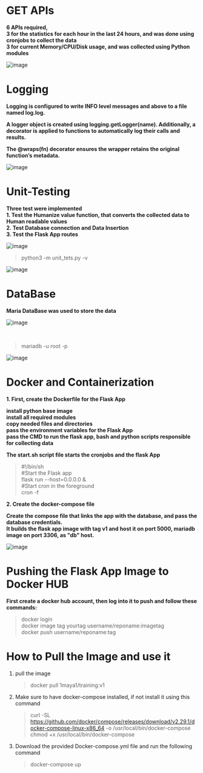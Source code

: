 # GET APIs <br/>
**6 APIs required, <br/>
 3 for the statistics for each hour in the last 24 hours, and was done using cronjobs to collect the data <br/>
 3 for current Memory/CPU/Disk usage, and was collected using Python modules**

  ![image](https://github.com/user-attachments/assets/86c6f307-f3ef-4769-b545-53d899fa7b3d)

# Logging
**Logging is configured to write INFO level messages and above to a file named log.log. <br/>**

**A logger object is created using logging.getLogger(__name__). Additionally, a decorator is applied to functions to automatically log their calls and results.<br/>**

**The @wraps(fn) decorator ensures the wrapper retains the original function’s metadata.**

![image](https://github.com/user-attachments/assets/b9ce2a41-b1bc-4732-8963-7fcbf4eeda0d)

# Unit-Testing
**Three test were implemented<br/>**
**1. Test the Humanize value function, that converts the collected data to Human readable values<br/>**
**2. Test Database connection and Data Insertion<br/>**
**3. Test the Flask App routes<br/>**

![image](https://github.com/user-attachments/assets/a4c7df81-4cd3-4f8f-be27-72c5cc3d2576)
<br/>

> python3 -m unit_tets.py -v <br/>

![image](https://github.com/user-attachments/assets/a7bef8ae-68dc-45c1-bba9-1a03bb1af408)


# DataBase
**Maria DataBase was used to store the data**

 ![image](https://github.com/user-attachments/assets/4571bef5-6a14-47f9-a707-ddb59a3dbd33)

 <br/>
 
 >mariadb -u root -p <br/>
 
 ![image](https://github.com/user-attachments/assets/657ec732-0e41-4dc2-9f4c-b2d66c8a4350)


# Docker and Containerization
**1. First, create the Dockerfile for the Flask App** <br/>

  __install python base image__ <br/>
  __install all required modules__ <br/>
  __copy needed files and directories__ <br/> 
  __pass the environment variables for the Flask App__ <br/>
  __pass the CMD to run the flask app, bash and python scripts responsible for collecting data__ <br/>

**The start.sh script file starts the cronjobs and the flask App**<br/>

>#!/bin/sh<br/>
>#Start the Flask app<br/>
>flask run --host=0.0.0.0 &<br/>
>#Start cron in the foreground<br/>
>cron -f<br/>

**2. Create the docker-compose file**<br/>

**Create the compose file that links the app with the database, and pass the database credentials.<br>
It builds the flask app image with tag v1 and host it on port 5000, mariadb image on port 3306, as "db" host.**

![image](https://github.com/user-attachments/assets/f417dd32-3fb6-4589-8cc1-7c11e4e2890b)


# Pushing the Flask App Image to Docker HUB
 **First create a docker hub account, then log into it to push and follow these commands:** <br/>
 > docker login <br/>
 > docker image tag yourtag username/reponame:imagetag<br/>
 > docker push username/reponame:tag <br/>

 # How to Pull the Image and use it
 1. pull the image
    
    > docker pull 1maya1/training:v1
    
2. Make sure to have docker-compose installed, if not install it using this command
   
   > curl -SL https://github.com/docker/compose/releases/download/v2.29.1/docker-compose-linux-x86_64 -o /usr/local/bin/docker-compose
   > chmod +x /usr/local/bin/docker-compose

3. Download the provided Docker-compose.yml file and run the following command

   > docker-compose up
